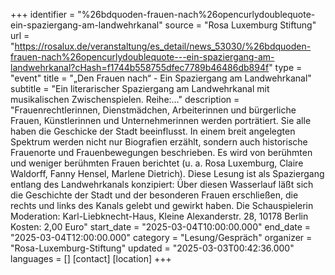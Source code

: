 +++
identifier = "%26bdquoden-frauen-nach%26opencurlydoublequote-ein-spaziergang-am-landwehrkanal"
source = "Rosa Luxemburg Stiftung"
url = "https://rosalux.de/veranstaltung/es_detail/news_53030/%26bdquoden-frauen-nach%26opencurlydoublequote---ein-spaziergang-am-landwehrkanal?cHash=f1744b558755dfec7789b46486db894f"
type = "event"
title = "„Den Frauen nach“ - Ein Spaziergang am Landwehrkanal"
subtitle = "Ein literarischer Spaziergang am Landwehrkanal mit musikalischen Zwischenspielen.  Reihe:…"
description = "Frauenrechtlerinnen, Dienstmädchen, Arbeiterinnen und bürgerliche Frauen, Künstlerinnen und Unternehmerinnen werden porträtiert. Sie alle haben die Geschicke der Stadt beeinflusst. In einem breit angelegten Spektrum werden nicht nur Biografien erzählt, sondern auch historische Frauenorte und Frauenbewegungen beschrieben. Es wird von berühmten und weniger berühmten Frauen berichtet (u. a. Rosa Luxemburg, Claire Waldorff, Fanny Hensel, Marlene Dietrich). Diese Lesung ist als Spaziergang entlang des Landwehrkanals konzipiert: Über diesen Wasserlauf läßt sich die Geschichte der Stadt und der besonderen Frauen erschließen, die rechts und links des Kanals gelebt und gewirkt haben.
Die Schauspielerin 
Moderation: 
Karl-Liebknecht-Haus, Kleine Alexanderstr. 28, 10178 Berlin
Kosten: 2,00 Euro"
start_date = "2025-03-04T10:00:00.000"
end_date = "2025-03-04T12:00:00.000"
category = "Lesung/Gespräch"
organizer = "Rosa-Luxemburg-Stiftung"
updated = "2025-03-03T00:42:36.000"
languages = []
[contact]
[location]
+++